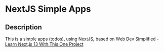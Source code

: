 # NextJS Simple Apps

## Description

This is a simple apps (todos), using NextJS, based on [Web Dev Simplified - Learn Next.js 13 With This One Project](https://www.youtube.com/watch?v=NgayZAuTgwM)

